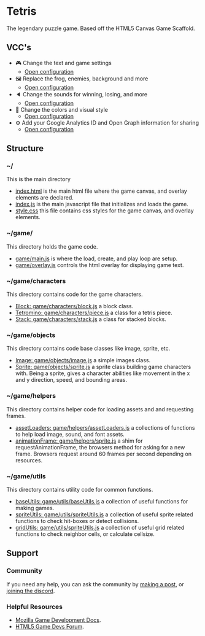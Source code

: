# Tetris

The legendary puzzle game. Based off the HTML5 Canvas Game Scaffold.

## VCC's

- 🎮 Change the text and game settings
    * [Open configuration](#~/.koji/customization/settings.json!visual)
- 🖼️ Replace the frog, enemies, background and more
    * [Open configuration](#~/.koji/customization/images.json!visual)
- 🔈 Change the sounds for winning, losing, and more
    * [Open configuration](#~/.koji/customization/sounds.json!visual)
- 💅 Change the colors and visual style
    * [Open configuration](#~/.koji/customization/colors.json!visual)
- ⚙️ Add your Google Analytics ID and Open Graph information for sharing
    * [Open configuration](#~/.koji/customization/metadata.json!visual)

## Structure
### ~/
This is the main directory
- [index.html](#~/index.html) is the main html file where the game canvas, and overlay elements are declared.
- [index.js](#~/index.js) is the main javascript file that initializes and loads the game.
- [style.css](#~/style.css) this file contains css styles for the game canvas, and overlay elements.

### ~/game/
This directory holds the game code.
- [game/main.js](#~/game/main.js) is where the load, create, and play loop are setup.
- [game/overlay.js](#~/game/overlay.js) controls the html overlay for displaying game text.

### ~/game/characters
This directory contains code for the game characters.
- [Block: game/characters/block.js](#~/game/characters/block.js) a block class.
- [Tetromino: game/characters/piece.js](#~/game/characters/piece.js) a class for a tetris piece.
- [Stack: game/characters/stack.js](#~/game/characters/stack.js) a class for stacked blocks.

### ~/game/objects
This directory contains code base classes like image, sprite, etc.
- [Image: game/objects/image.js](#~/game/objects/image.js) a simple images class.
- [Sprite: game/objects/sprite.js](#~/game/objects/sprite.js) a sprite class building game characters with. Being a sprite, gives a character abilities like movement in the x and y direction, speed, and bounding areas.

### ~/game/helpers
This directory contains helper code for loading assets and and requesting frames.
- [assetLoaders: game/helpers/assetLoaders.js](#~/game/helpers/assetLoaders.js) a collections of functions to help load image, sound, and font assets.
- [animationFrame: game/helpers/sprite.js](#~/game/helpers/animationFrame.js) a shim for requestAnimationFrame, the browsers method for asking for a new frame. Browsers request around 60 frames per second depending on resources.

### ~/game/utils
This directory contains utility code for common functions.
- [baseUtils: game/utils/baseUtils.js](#~/game/utils/baseUtils.js) a collection of useful functions for making games.
- [spriteUtils: game/utils/spriteUtils.js](#~/game/utils/spriteUtils.js) a collection of useful sprite related functions to check hit-boxes or detect collisions.
- [gridUtils: game/utils/spriteUtils.js](#~/game/utils/gridUtils.js) a collection of useful grid related functions to check neighbor cells, or calculate cellsize.

## Support
### Community
If you need any help, you can ask the community by [making a post](https://gokoji.com/posts), or [joining the discord](https://discordapp.com/invite/eQuMJF6).

### Helpful Resources
- [Mozilla Game Development Docs](https://developer.mozilla.org/en-US/docs/Games).
- [HTML5 Game Devs Forum](http://www.html5gamedevs.com/).